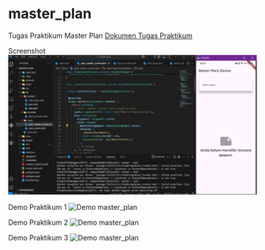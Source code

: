 # master_plan

Tugas Praktikum Master Plan
[Dokumen Tugas Praktikum](https://docs.google.com/document/d/1Ohq-kxFLuNWexzqOXBXBbNMU0tbHMqjWVjuvJ0vUiJg/edit?usp=sharing)

Screenshot
![Screenshot master_plan](assets/01.png)

Demo Praktikum 1
![Demo master_plan](assets/praktikum-1.gif)

Demo Praktikum 2
![Demo master_plan](assets/praktikum-2.gif)

Demo Praktikum 3
![Demo master_plan](assets/praktikum-3.gif)